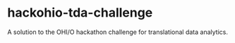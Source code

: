 # hackohio-tda-challenge
A solution to the OHI/O hackathon challenge for translational data analytics.
